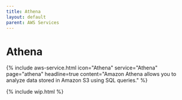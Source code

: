 ```yaml
---
title: Athena
layout: default
parent: AWS Services
---
```


# Athena

{% include aws-service.html icon="Athena" service="Athena" page="athena" headline=true
    content="Amazon Athena allows you to analyze data stored in Amazon S3 using SQL queries." %}

{% include wip.html %}